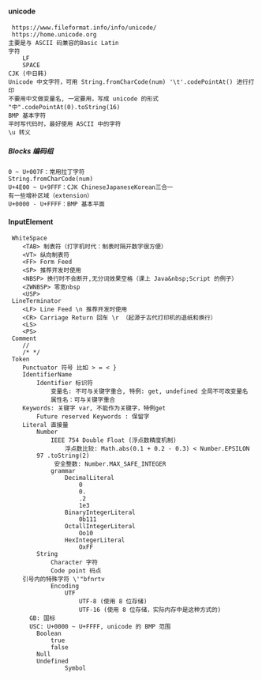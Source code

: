 #### unicode
	 https://www.fileformat.info/info/unicode/
	 https://home.unicode.org
	主要是与 ASCII 码兼容的Basic Latin
	字符
		LF
		SPACE
	CJK (中日韩) 
    Unicode 中文字符，可用 String.fromCharCode(num) '\t'.codePointAt() 进行打印
    不要用中文做变量名, 一定要用，写成 unicode 的形式
    "中".codePointAt(0).toString(16)
	BMP 基本字符
	平时写代码时，最好使用 ASCII 中的字符
	\u 转义

  
  ##### Blocks 编码组

    0 ~ U+007F：常用拉丁字符
    String.fromCharCode(num)
    U+4E00 ~ U+9FFF：CJK ChineseJapaneseKorean三合一
    有一些增补区域（extension）
    U+0000 - U+FFFF：BMP 基本平面
  
  
#### InputElement
	 WhiteSpace
		<TAB> 制表符（打字机时代：制表时隔开数字很方便）
		<VT> 纵向制表符
		<FF> Form Feed
		<SP> 推荐开发时使用
		<NBSP> 换行时不会断开,无分词效果空格（课上 Java&nbsp;Script 的例子）
		<ZWNBSP> 零宽nbsp
		<USP>
	 LineTerminator
		<LF> Line Feed \n 推荐开发时使用
		<CR> Carriage Return 回车 \r （起源于古代打印机的退纸和换行）
		<LS>
		<PS>
	 Comment
		//
		/* */
	 Token
		Punctuator 符号 比如 > = < }
		IdentifierName
			Identifier 标识符
				变量名: 不可与关键字重合, 特例: get, undefined 全局不可改变量名
				属性名：可与关键字重合
		Keywords: 关键字 var, 不能作为关键字，特例get 
			Future reserved Keywords : 保留字
		Literal 直接量
			Number
				IEEE 754 Double Float (浮点数精度机制)
				    浮点数比较: Math.abs(0.1 + 0.2 - 0.3) < Number.EPSILON
            97 .toString(2)
				 安全整数: Number.MAX_SAFE_INTEGER
				grammar
					DecimalLiteral
						0
						0.
						.2
						1e3
					BinaryIntegerLiteral
						0b111
					OctallIntegerLiteral
						Oo10
					HexIntegerLiteral
						OxFF
			String
				Character 字符
				Code point 码点
        引号内的特殊字符 \'"bfnrtv                                                     
				Encoding
					UTF
						UTF-8 (使用 8 位存储)
						UTF-16 (使用 8 位存储，实际内存中是这种方式的)
          GB: 国标
          USC: U+0000 ~ U+FFFF, unicode 的 BMP 范围                                                             
			Boolean
				true
				false
			Null
			Undefined
                    Symbol

